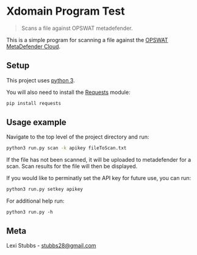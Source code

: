 # Xdomain Program Test
> Scans a file against OPSWAT metadefender.

This is a simple program for scanning a file against the [OPSWAT MetaDefender Cloud](metadefender.opswat.com).

## Setup

This project uses [python 3](https://www.python.org/downloads).

You will also need to install the [Requests](http://docs.python-requests.org/en/master/user/install/#install) module:
```sh
pip install requests
```

## Usage example

Navigate to the top level of the project directory and run:
```sh
python3 run.py scan -k apikey fileToScan.txt
```
If the file has not been scanned, it will be uploaded to metadefender for a scan.
Scan results for the file will then be displayed.

If you would like to perminatly set the API key for future use, you can run:
```sh
python3 run.py setkey apikey
```

For additional help run:
```
python3 run.py -h
```

## Meta

Lexi Stubbs - stubbs28@gmail.com
